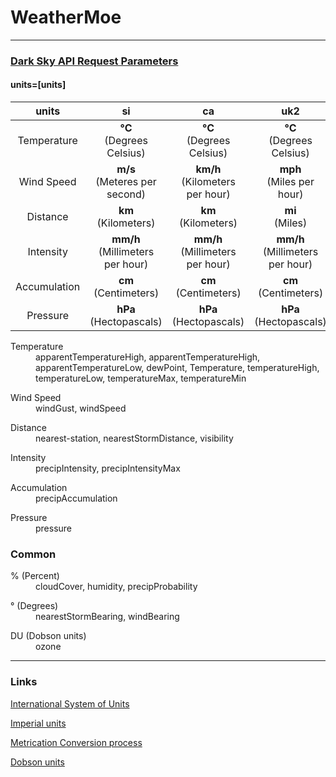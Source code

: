 # WeatherMoe

***

### [Dark Sky API Request Parameters][1]
[1]:https://darksky.net/dev/docs#forecast-request
#### units=[units] 

|units|si|ca|uk2|us|auto|
|:----------:|:----------:|:----------:|:----------:|:----------:|:----------:|
|Temperature|**°C**<br>(Degrees Celsius)|**°C**<br>(Degrees Celsius)|**°C**<br>(Degrees Celsius)|**°F**<br>(Degrees Fahrenheit)|-|
|Wind Speed|**m/s**<br>(Meteres per second)|**km/h**<br>(Kilometers per hour)|**mph**<br>(Miles per hour)|**mph**<br>(Miles per hour)|-|
|Distance|**km**<br>(Kilometers)|**km**<br>(Kilometers)|**mi**<br>(Miles)|**mi**<br>(Miles)|-|
|Intensity|**mm/h**<br>(Millimeters per hour)|**mm/h**<br>(Millimeters per hour)|**mm/h**<br>(Millimeters per hour)|**in/h**<br>(Inches per hour)|-|
|Accumulation|**cm**<br>(Centimeters)|**cm**<br>(Centimeters)|**cm**<br>(Centimeters)|**in**<br>(Inches)|-|
|Pressure|**hPa**<br>(Hectopascals)|**hPa**<br>(Hectopascals)|**hPa**<br>(Hectopascals)|**mbar**<br>(Millibar)|-|


<dl><dt>Temperature</dt><dd>apparentTemperatureHigh, apparentTemperatureHigh, apparentTemperatureLow, dewPoint,
Temperature, temperatureHigh, temperatureLow, temperatureMax, temperatureMin</dd></dl>
<dl><dt>Wind Speed</dt><dd>windGust, windSpeed</dd></dl>
<dl><dt>Distance</dt><dd>nearest-station, nearestStormDistance, visibility</dd></dl>
<dl><dt>Intensity</dt><dd>precipIntensity, precipIntensityMax</dd></dl>
<dl><dt>Accumulation</dt><dd>precipAccumulation</dd></dl>
<dl><dt>Pressure</dt><dd>pressure</dd></dl>


### Common
<dl><dt>% (Percent)</dt><dd>cloudCover, humidity, precipProbability</dd></dl>
<dl><dt>° (Degrees)</dt><dd>nearestStormBearing, windBearing</dd></dl>
<dl><dt>DU (Dobson units)</dt><dd>ozone</dd></dl>

***

### Links

[International System of Units](https://en.wikipedia.org/wiki/International_System_of_Units)

[Imperial units](https://en.wikipedia.org/wiki/Imperial_units)

[Metrication Conversion process](https://en.wikipedia.org/wiki/Metrication#Conversion_process)

[Dobson units](https://en.wikipedia.org/wiki/Dobson_unit)


